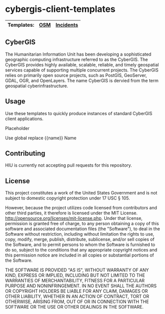 cybergis-client-templates
=========================

| Templates: | [OSM](https://github.com/state-hiu/cybergis-client-templates/blob/master/1.0/osm) |  [Incidents](https://github.com/state-hiu/cybergis-client-templates/blob/master/1.0/incidents) |
| ---- |  ---- | ---- |



## CyberGIS
The Humanitarian Information Unit has been developing a sophisticated geographic computing infrastructure referred to as the CyberGIS. The CyberGIS provides highly available, scalable, reliable, and timely geospatial services capable of supporting multiple concurrent projects.  The CyberGIS relies on primarily open source projects, such as PostGIS, GeoServer, GDAL, OGR, and OpenLayers.  The name CyberGIS is dervied from the term geospatial cyberinfrastructure.

## Usage

Use these templates to quickly produce instances of standard CyberGIS client applications.

Placeholder

Use global replace {{name}} Name

## Contributing

HIU is currently not accepting pull requests for this repository.

## License
This project constitutes a work of the United States Government and is not subject to domestic copyright protection under 17 USC § 105.

However, because the project utilizes code licensed from contributors and other third parties, it therefore is licensed under the MIT License. http://opensource.org/licenses/mit-license.php. Under that license, permission is granted free of charge, to any person obtaining a copy of this software and associated documentation files (the "Software"), to deal in the Software without restriction, including without limitation the rights to use, copy, modify, merge, publish, distribute, sublicense, and/or sell copies of the Software, and to permit persons to whom the Software is furnished to do so, subject to the conditions that any appropriate copyright notices and this permission notice are included in all copies or substantial portions of the Software.

THE SOFTWARE IS PROVIDED "AS IS", WITHOUT WARRANTY OF ANY KIND, EXPRESS OR IMPLIED, INCLUDING BUT NOT LIMITED TO THE WARRANTIES OF MERCHANTABILITY, FITNESS FOR A PARTICULAR PURPOSE AND NONINFRINGEMENT. IN NO EVENT SHALL THE AUTHORS OR COPYRIGHT HOLDERS BE LIABLE FOR ANY CLAIM, DAMAGES OR OTHER LIABILITY, WHETHER IN AN ACTION OF CONTRACT, TORT OR OTHERWISE, ARISING FROM, OUT OF OR IN CONNECTION WITH THE SOFTWARE OR THE USE OR OTHER DEALINGS IN THE SOFTWARE.
